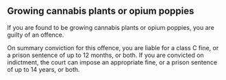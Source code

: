 ##  Growing cannabis plants or opium poppies

If you are found to be growing cannabis plants or opium poppies, you are
guilty of an offence.

On summary conviction for this offence, you are liable for a class C fine, or
a prison sentence of up to 12 months, or both. If you are convicted on
indictment, the court can impose an appropriate fine, or a prison sentence of
up to 14 years, or both.
